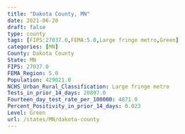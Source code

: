 ```yaml
---
title: "Dakota County, MN"
date: 2021-06-20
draft: false
type: county
tags: [FIPS:27037.0,FEMA:5.0,Large fringe metro,Green]
categories: [MN]
County: Dakota County
State: MN
FIPS: 27037.0
FEMA_Region: 5.0
Population: 429021.0
NCHS_Urban_Rural_Classification: Large fringe metro
Tests_in_prior_14_days: 20897.0
Fourteen_day_test_rate_per_100000: 4871.0
Percent_Positivity_in_prior_14_days: 0.023
Level: Green
url: /states/MN/dakota-county
---
```



